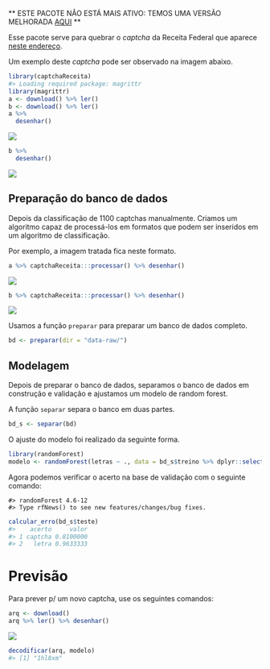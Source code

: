<!-- README.md is generated from README.Rmd. Please edit that file -->

** ESTE PACOTE NÂO ESTÁ MAIS ATIVO: TEMOS UMA VERSÃO MELHORADA [AQUI](https://github.com/decryptr/decryptr) **

Esse pacote serve para quebrar o *captcha* da Receita Federal que aparece [neste endereço](http://www.receita.fazenda.gov.br/pessoajuridica/cnpj/cnpjreva/cnpjreva_solicitacao2.asp).

Um exemplo deste *captcha* pode ser observado na imagem abaixo.

``` r
library(captchaReceita)
#> Loading required package: magrittr
library(magrittr)
a <- download() %>% ler()
b <- download() %>% ler()
a %>%
  desenhar()
```

![](README-unnamed-chunk-2-1.png)

``` r
b %>% 
  desenhar()
```

![](README-unnamed-chunk-2-2.png)

Preparação do banco de dados
----------------------------

Depois da classificação de 1100 captchas manualmente. Criamos um algoritmo capaz de processá-los em formatos que podem ser inseridos em um algoritmo de classificação.

Por exemplo, a imagem tratada fica neste formato.

``` r
a %>% captchaReceita:::processar() %>% desenhar()
```

![](README-unnamed-chunk-3-1.png)

``` r
b %>% captchaReceita:::processar() %>% desenhar()
```

![](README-unnamed-chunk-3-2.png)

Usamos a função `preparar` para preparar um banco de dados completo.

``` r
bd <- preparar(dir = "data-raw/")
```

Modelagem
---------

Depois de preparar o banco de dados, separamos o banco de dados em construção e validação e ajustamos um modelo de random forest.

A função `separar` separa o banco em duas partes.

``` r
bd_s <- separar(bd)
```

O ajuste do modelo foi realizado da seguinte forma.

``` r
library(randomForest)
modelo <- randomForest(letras ~ ., data = bd_s$treino %>% dplyr::select(-arqs))
```

Agora podemos verificar o acerto na base de validação com o seguinte comando:

    #> randomForest 4.6-12
    #> Type rfNews() to see new features/changes/bug fixes.

``` r
calcular_erro(bd_s$teste)
#>    acerto     valor
#> 1 captcha 0.8100000
#> 2   letra 0.9633333
```

Previsão
========

Para prever p/ um novo captcha, use os seguintes comandos:

``` r
arq <- download()
arq %>% ler() %>% desenhar()
```

![](README-unnamed-chunk-9-1.png)

``` r
decodificar(arq, modelo)
#> [1] "1hl8xm"
```

